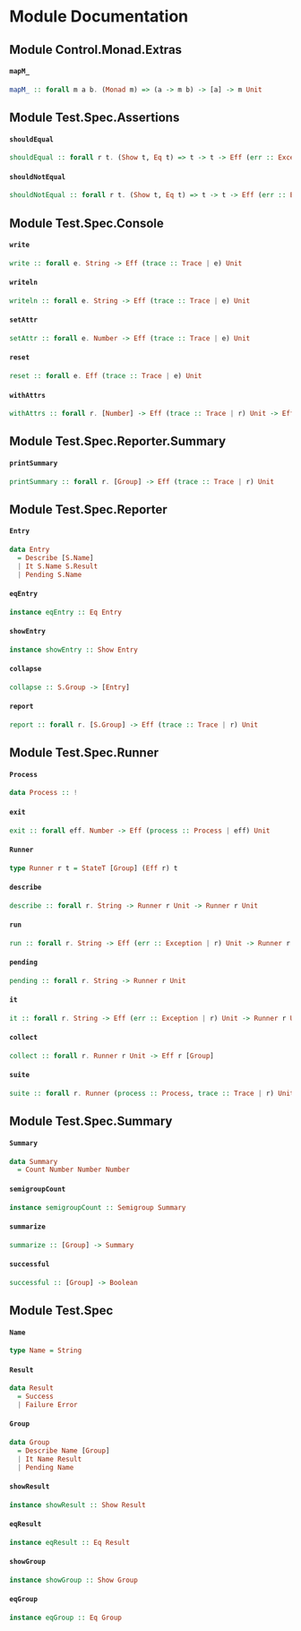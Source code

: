 # Module Documentation

## Module Control.Monad.Extras

#### `mapM_`

``` purescript
mapM_ :: forall m a b. (Monad m) => (a -> m b) -> [a] -> m Unit
```



## Module Test.Spec.Assertions

#### `shouldEqual`

``` purescript
shouldEqual :: forall r t. (Show t, Eq t) => t -> t -> Eff (err :: Exception | r) Unit
```


#### `shouldNotEqual`

``` purescript
shouldNotEqual :: forall r t. (Show t, Eq t) => t -> t -> Eff (err :: Exception | r) Unit
```



## Module Test.Spec.Console

#### `write`

``` purescript
write :: forall e. String -> Eff (trace :: Trace | e) Unit
```


#### `writeln`

``` purescript
writeln :: forall e. String -> Eff (trace :: Trace | e) Unit
```


#### `setAttr`

``` purescript
setAttr :: forall e. Number -> Eff (trace :: Trace | e) Unit
```


#### `reset`

``` purescript
reset :: forall e. Eff (trace :: Trace | e) Unit
```


#### `withAttrs`

``` purescript
withAttrs :: forall r. [Number] -> Eff (trace :: Trace | r) Unit -> Eff (trace :: Trace | r) Unit
```



## Module Test.Spec.Reporter.Summary

#### `printSummary`

``` purescript
printSummary :: forall r. [Group] -> Eff (trace :: Trace | r) Unit
```



## Module Test.Spec.Reporter

#### `Entry`

``` purescript
data Entry
  = Describe [S.Name]
  | It S.Name S.Result
  | Pending S.Name
```


#### `eqEntry`

``` purescript
instance eqEntry :: Eq Entry
```


#### `showEntry`

``` purescript
instance showEntry :: Show Entry
```


#### `collapse`

``` purescript
collapse :: S.Group -> [Entry]
```


#### `report`

``` purescript
report :: forall r. [S.Group] -> Eff (trace :: Trace | r) Unit
```



## Module Test.Spec.Runner

#### `Process`

``` purescript
data Process :: !
```


#### `exit`

``` purescript
exit :: forall eff. Number -> Eff (process :: Process | eff) Unit
```


#### `Runner`

``` purescript
type Runner r t = StateT [Group] (Eff r) t
```


#### `describe`

``` purescript
describe :: forall r. String -> Runner r Unit -> Runner r Unit
```


#### `run`

``` purescript
run :: forall r. String -> Eff (err :: Exception | r) Unit -> Runner r Group
```


#### `pending`

``` purescript
pending :: forall r. String -> Runner r Unit
```


#### `it`

``` purescript
it :: forall r. String -> Eff (err :: Exception | r) Unit -> Runner r Unit
```


#### `collect`

``` purescript
collect :: forall r. Runner r Unit -> Eff r [Group]
```


#### `suite`

``` purescript
suite :: forall r. Runner (process :: Process, trace :: Trace | r) Unit -> Eff (process :: Process, trace :: Trace | r) Unit
```



## Module Test.Spec.Summary

#### `Summary`

``` purescript
data Summary
  = Count Number Number Number
```


#### `semigroupCount`

``` purescript
instance semigroupCount :: Semigroup Summary
```


#### `summarize`

``` purescript
summarize :: [Group] -> Summary
```


#### `successful`

``` purescript
successful :: [Group] -> Boolean
```



## Module Test.Spec

#### `Name`

``` purescript
type Name = String
```


#### `Result`

``` purescript
data Result
  = Success 
  | Failure Error
```


#### `Group`

``` purescript
data Group
  = Describe Name [Group]
  | It Name Result
  | Pending Name
```


#### `showResult`

``` purescript
instance showResult :: Show Result
```


#### `eqResult`

``` purescript
instance eqResult :: Eq Result
```


#### `showGroup`

``` purescript
instance showGroup :: Show Group
```


#### `eqGroup`

``` purescript
instance eqGroup :: Eq Group
```




